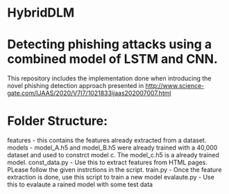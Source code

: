 # HybridDLM
# Detecting phishing attacks using a combined model of LSTM and CNN.
This repository includes the implementation done when introducing the novel phishing detection approach presented in http://www.science-gate.com/IJAAS/2020/V7I7/1021833ijaas202007007.html
#
# Folder Structure:
features - this contains the features already extracted from a dataset.
models - model_A.h5 and model_B.h5 were already trained with a 40,000 dataset and used to constrct model c. The model_c.h5 is a already trained model.
const_data.py - Use this to extract features from HTML pages. PLease follow the given instrctions in the script.
train.py - Once the feature extraction is done, use this script to train a new model 
evalaute.py - Use this to evalaute a rained model with some test data 
